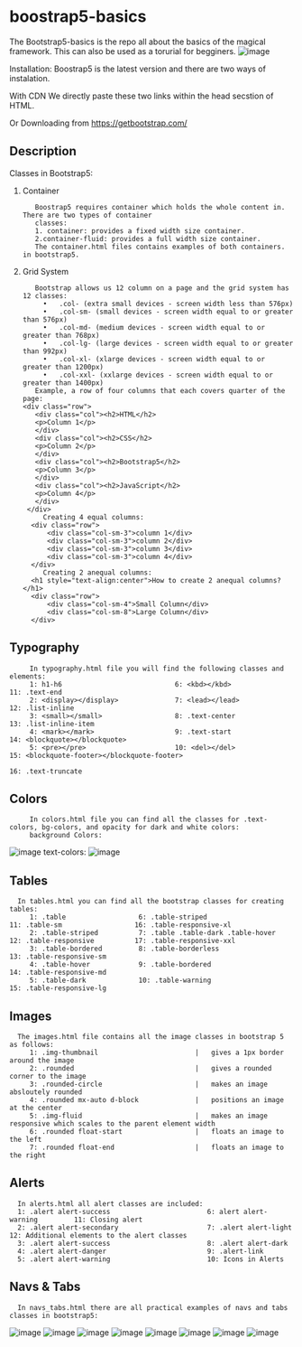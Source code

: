 # boostrap5-basics
The Bootstrap5-basics is the repo all about the basics of the magical framework. This can also be used as a torurial for begginers.
![image](https://github.com/Hameedullah-Asadi3300/boostrap5-basics/assets/123219655/8767aa89-5974-4cd2-9c13-2f41d0120bdd)

Installation: Boostrap5 is the latest version and there are two ways of instalation.

With CDN We directly paste these two links within the head secstion of HTML.
<script src="https://cdn.jsdelivr.net/npm/bootstrap@5.3.0/dist/js/bootstrap.bundle.min.js"></script>

Or Downloading from https://getbootstrap.com/

##  Description
Classes in Bootstrap5:
1. Container
   
          Boostrap5 requires container which holds the whole content in. There are two types of container
          classes:
          1. container: provides a fixed width size container.
          2.container-fluid: provides a full width size container.
          The container.html files contains examples of both containers. in bootstrap5.
3. Grid System

          Bootstrap allows us 12 column on a page and the grid system has 12 classes:
            •	.col- (extra small devices - screen width less than 576px)
            •	.col-sm- (small devices - screen width equal to or greater than 576px)
            •	.col-md- (medium devices - screen width equal to or greater than 768px)
            •	.col-lg- (large devices - screen width equal to or greater than 992px)
            •	.col-xl- (xlarge devices - screen width equal to or greater than 1200px)
            •	.col-xxl- (xxlarge devices - screen width equal to or greater than 1400px)
          Example, a row of four columns that each covers quarter of the page:
       <div class="row">
          <div class="col"><h2>HTML</h2>
          <p>Column 1</p>
          </div>
          <div class="col"><h2>CSS</h2> 
          <p>Column 2</p>
          </div>
          <div class="col"><h2>Bootstrap5</h2>
          <p>Column 3</p>
          </div>
          <div class="col"><h2>JavaScript</h2>
          <p>Column 4</p>
          </div>  
        </div>
            Creating 4 equal columns:
         <div class="row">
             <div class="col-sm-3">column 1</div>
             <div class="col-sm-3">column 2</div>
             <div class="col-sm-3">column 3</div>
             <div class="col-sm-3">column 4</div>
         </div>  
            Creating 2 anequal columns:
         <h1 style="text-align:center">How to create 2 anequal columns?</h1>
         <div class="row">
             <div class="col-sm-4">Small Column</div>
             <div class="col-sm-8">Large Column</div>
         </div>
## Typography
         In typography.html file you will find the following classes and elements:
         1: h1-h6                            6: <kbd></kbd>              11: .text-end          
         2: <display></display>              7: <lead></lead>            12: .list-inline
         3: <small></small>                  8: .text-center             13: .list-inline-item
         4: <mark></mark>                    9: .text-start              14: <blockquote></blockquote>
         5: <pre></pre>                      10: <del></del>             15: <blockquote-footer></blockquote-footer>
                                                                         16: .text-truncate
##   Colors
         In colors.html file you can find all the classes for .text-colors, bg-colors, and opacity for dark and white colors:
         background Colors:
   ![image](https://github.com/Hameedullah-Asadi3300/boostrap5-basics/assets/123219655/a873cd30-0247-4afa-8d50-fe800fc1ee20)
         text-colors:
 ![image](https://github.com/Hameedullah-Asadi3300/boostrap5-basics/assets/123219655/5de38d86-eda2-491d-a5af-d337d7ad13db)

## Tables
      In tables.html you can find all the bootstrap classes for creating tables:
         1: .table                  6: .table-striped                              11: .table-sm                  16: .table-responsive-xl
         2: .table-striped          7: .table .table-dark .table-hover             12: .table-responsive          17: .table-responsive-xxl
         3: .table-bordered         8: .table-borderless                           13: .table-responsive-sm
         4: .table-hover            9: .table-bordered                             14: .table-responsive-md
         5: .table-dark             10: .table-warning                             15: .table-responsive-lg
      
## Images
      The images.html file contains all the image classes in bootstrap 5 as follows:
         1: .img-thumbnail                        |   gives a 1px border around the image
         2: .rounded                              |   gives a rounded corner to the image
         3: .rounded-circle                       |   makes an image absloutely rounded
         4: .rounded mx-auto d-block              |   positions an image at the center
         5: .img-fluid                            |   makes an image responsive which scales to the parent element width
         6: .rounded float-start                  |   floats an image to the left
         7: .rounded float-end                    |   floats an image to the right

## Alerts
      In alerts.html all alert classes are included:
      1: .alert alert-success                        6: alert alert-warning         11: Closing alert
      2: .alert alert-secondary                      7: .alert alert-light          12: Additional elements to the alert classes
      3: .alert alert-success                        8: .alert alert-dark
      4: .alert alert-danger                         9: .alert-link
      5: .alert alert-warning                        10: Icons in Alerts
## Navs & Tabs
      In navs_tabs.html there are all practical examples of navs and tabs classes in bootstrap5:
   ![image](https://github.com/Hameedullah-Asadi3300/boostrap5-basics/assets/123219655/1568342c-bf6d-418a-b788-30bfa0113f48)
   ![image](https://github.com/Hameedullah-Asadi3300/boostrap5-basics/assets/123219655/9830c020-7232-4f74-a5c2-1ca5a4b7ae44)
   ![image](https://github.com/Hameedullah-Asadi3300/boostrap5-basics/assets/123219655/36bf680b-6e72-4900-88ab-4e5845a0b72b)
   ![image](https://github.com/Hameedullah-Asadi3300/boostrap5-basics/assets/123219655/7af4e411-097d-4cd7-a230-4081b8049015)
   ![image](https://github.com/Hameedullah-Asadi3300/boostrap5-basics/assets/123219655/27ac2a08-aceb-48d4-96d4-634108a21dab)
   ![image](https://github.com/Hameedullah-Asadi3300/boostrap5-basics/assets/123219655/0652e57c-f490-4052-af93-1931d1de0db7)
   ![image](https://github.com/Hameedullah-Asadi3300/boostrap5-basics/assets/123219655/813e71c3-e96a-40c0-ac57-ea6c6fd7a2fc)
   ![image](https://github.com/Hameedullah-Asadi3300/boostrap5-basics/assets/123219655/5ff566a5-17d6-437c-9d6f-e5ad7665111f)















      

         

